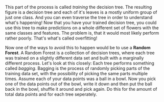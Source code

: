 <p class="text-font">
This part of the process is called <i>training</i> the decision tree. The resulting figure is a decision tree and each of it's leaves is a mostly uniform group of just one class. And you can even traverse the tree in order to understand what's happening!  
Now that you have your trained decision tree, you could use this tree to make predictions on a whole different set of flowers with the same classes and features. The problem is, that it would most likely perform rather poorly. That's what's called overfitting!  

<p class="text-font">
Now one of the ways to avoid this to happen would be to use a <b>Random Forest</b>. A Random Forest is a collection of decision trees, where each tree was trained on a slightly different data set and built with a marginally different process. Let's look at this closely:  
Each tree performs something called <i>bagging</i>. Bagging is the process of randomly picking parts of the training data set, with the possibility of picking the same parts multiple times. Assume each of your data points was a ball in a bowl. Now you pick one of the data points out of the bowl, write it down and then put the ball back in the bowl, shuffle it around and pick again. Do this for the amount of total data points and for each tree seperately.